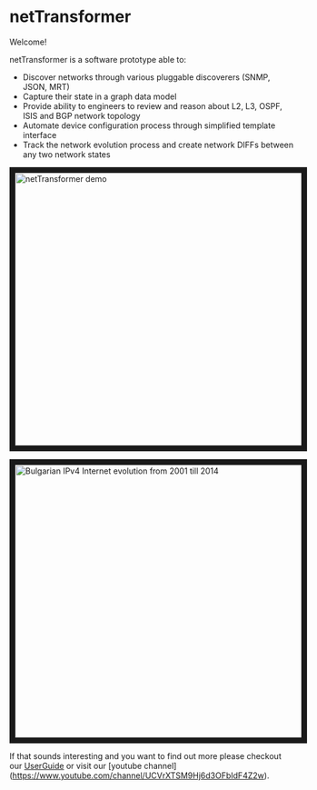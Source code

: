 netTransformer
==============
Welcome!

netTransformer is a software prototype able to:
*	Discover networks through various pluggable discoverers (SNMP, JSON, MRT)
*	Capture their state in a graph data model
*	Provide ability to engineers to review and reason about L2, L3, OSPF, ISIS and BGP network topology
*	Automate device configuration process through simplified template interface
*	Track the network evolution process and create network DIFFs between any two network states



<a href="http://www.youtube.com/watch?feature=player_embedded&v=eiFxQxpkMO4
" target="_blank"><img src="http://img.youtube.com/vi/eiFxQxpkMO4/0.jpg" 
alt="netTransformer demo" width="640" height="480" border="10" /></a>

<a href="http://www.youtube.com/watch?feature=player_embedded&v=ZTT3nr91zuw
" target="_blank"><img src="http://img.youtube.com/vi/ZTT3nr91zuw/0.jpg" 
alt="Bulgarian IPv4 Internet evolution from 2001 till 2014" width="640" height="480" border="10" /></a>


If that sounds interesting and you want to find out more please checkout our [UserGuide](http://www.itransformers.net/UserGuide-Pirin.pdf) or visit our [youtube channel] (https://www.youtube.com/channel/UCVrXTSM9Hj6d3OFbIdF4Z2w). 
